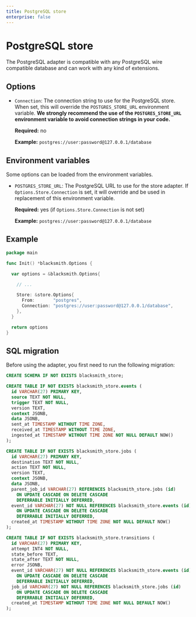 ```yaml
---
title: PostgreSQL store
enterprise: false
---
```


# PostgreSQL store

The PostgreSQL adapter is compatible with any PostgreSQL wire compatible database
and can work with any kind of extensions.

## Options

- `Connection`: The connection string to use for the PostgreSQL store. When set,
  this will override the `POSTGRES_STORE_URL` environment variable. **We strongly
  recommend the use of the `POSTGRES_STORE_URL` environment variable to avoid
  connection strings in your code.**

  **Required:** no

  **Example:** `postgres://user:password@127.0.0.1/database`

## Environment variables

Some options can be loaded from the environment variables.

- `POSTGRES_STORE_URL`: The PostgreSQL URL to use for the store adapter. If
  `Options.Store.Connection` is set, it will override and be used in replacement
  of this environment variable.

  **Required:** yes (if `Options.Store.Connection` is not set)

  **Example:** `postgres://user:password@127.0.0.1/database`

## Example

```go
package main

func Init() *blacksmith.Options {

  var options = &blacksmith.Options{

    // ...

    Store: &store.Options{
      From:       "postgres",
      Connection: "postgres://user:password@127.0.0.1/database",
    },
  }

  return options
}
```

## SQL migration

Before using the adapter, you first need to run the following migration:

```sql
CREATE SCHEMA IF NOT EXISTS blacksmith_store;

CREATE TABLE IF NOT EXISTS blacksmith_store.events (
  id VARCHAR(27) PRIMARY KEY,
  source TEXT NOT NULL,
  trigger TEXT NOT NULL,
  version TEXT,
  context JSONB,
  data JSONB,
  sent_at TIMESTAMP WITHOUT TIME ZONE,
  received_at TIMESTAMP WITHOUT TIME ZONE,
  ingested_at TIMESTAMP WITHOUT TIME ZONE NOT NULL DEFAULT NOW()
);

CREATE TABLE IF NOT EXISTS blacksmith_store.jobs (
  id VARCHAR(27) PRIMARY KEY,
  destination TEXT NOT NULL,
  action TEXT NOT NULL,
  version TEXT,
  context JSONB,
  data JSONB,
  parent_job_id VARCHAR(27) REFERENCES blacksmith_store.jobs (id)
    ON UPDATE CASCADE ON DELETE CASCADE
    DEFERRABLE INITIALLY DEFERRED,
  event_id VARCHAR(27) NOT NULL REFERENCES blacksmith_store.events (id)
    ON UPDATE CASCADE ON DELETE CASCADE
    DEFERRABLE INITIALLY DEFERRED,
  created_at TIMESTAMP WITHOUT TIME ZONE NOT NULL DEFAULT NOW()
);

CREATE TABLE IF NOT EXISTS blacksmith_store.transitions (
  id VARCHAR(27) PRIMARY KEY,
  attempt INT4 NOT NULL,
  state_before TEXT,
  state_after TEXT NOT NULL,
  error JSONB,
  event_id VARCHAR(27) NOT NULL REFERENCES blacksmith_store.events (id)
    ON UPDATE CASCADE ON DELETE CASCADE
    DEFERRABLE INITIALLY DEFERRED,
  job_id VARCHAR(27) NOT NULL REFERENCES blacksmith_store.jobs (id)
    ON UPDATE CASCADE ON DELETE CASCADE
    DEFERRABLE INITIALLY DEFERRED,
  created_at TIMESTAMP WITHOUT TIME ZONE NOT NULL DEFAULT NOW()
);
```

